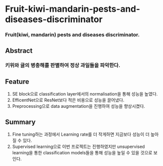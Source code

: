 # Fruit-kiwi-mandarin-pests-and-diseases-discriminator

### Fruit(kiwi, mandarin) pests and diseases discriminator.

## Abstract
### 키위와 귤의 병충해를 판별하여 정상 과일들을 파악한다.

## Feature
1. SE block으로 classification layer에서의 normalisation을 통해 성능을 높였다.
2. EfficentNet으로 ResNet보다 적은 비용으로 성능을 끌어냈다.
3. Preprocessing으로 data augmentation을 진행하여 성능을 향상시켰다.

## Summary
1. Fine tuning하는 과정에서 Learning rate를 더 작게하면 지금보다 성능이 더 높아질 수 있다.
2. Supervised learning으로 이번 프로젝트는 진행하였지만 unsupervised learning을 통한 classification models들을 통해 성능을 높일 수 있을 것으로 보인다.
